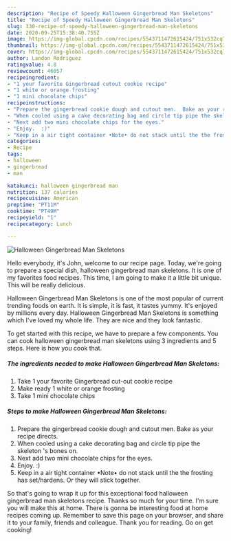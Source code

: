 ```yaml
---
description: "Recipe of Speedy Halloween Gingerbread Man Skeletons"
title: "Recipe of Speedy Halloween Gingerbread Man Skeletons"
slug: 330-recipe-of-speedy-halloween-gingerbread-man-skeletons
date: 2020-09-25T15:38:40.755Z
image: https://img-global.cpcdn.com/recipes/5543711472615424/751x532cq70/halloween-gingerbread-man-skeletons-recipe-main-photo.jpg
thumbnail: https://img-global.cpcdn.com/recipes/5543711472615424/751x532cq70/halloween-gingerbread-man-skeletons-recipe-main-photo.jpg
cover: https://img-global.cpcdn.com/recipes/5543711472615424/751x532cq70/halloween-gingerbread-man-skeletons-recipe-main-photo.jpg
author: Landon Rodriguez
ratingvalue: 4.8
reviewcount: 46057
recipeingredient:
- "1 your favorite Gingerbread cutout cookie recipe"
- "1 white or orange frosting"
- "1 mini chocolate chips"
recipeinstructions:
- "Prepare the gingerbread cookie dough and cutout men.  Bake as your recipe directs."
- "When cooled using a cake decorating bag and circle tip pipe the skeleton &#39;s bones on."
- "Next add two mini chocolate chips for the eyes."
- "Enjoy.  :)"
- "Keep in a air tight container •Note• do not stack until the the frosting has set/hardens. Or they will stick together."
categories:
- Recipe
tags:
- halloween
- gingerbread
- man

katakunci: halloween gingerbread man 
nutrition: 137 calories
recipecuisine: American
preptime: "PT11M"
cooktime: "PT49M"
recipeyield: "1"
recipecategory: Lunch

---
```



![Halloween Gingerbread Man Skeletons](https://img-global.cpcdn.com/recipes/5543711472615424/751x532cq70/halloween-gingerbread-man-skeletons-recipe-main-photo.jpg)

Hello everybody, it's John, welcome to our recipe page. Today, we're going to prepare a special dish, halloween gingerbread man skeletons. It is one of my favorites food recipes. This time, I am going to make it a little bit unique. This will be really delicious.



Halloween Gingerbread Man Skeletons is one of the most popular of current trending foods on earth. It is simple, it is fast, it tastes yummy. It's enjoyed by millions every day. Halloween Gingerbread Man Skeletons is something which I've loved my whole life. They are nice and they look fantastic.


To get started with this recipe, we have to prepare a few components. You can cook halloween gingerbread man skeletons using 3 ingredients and 5 steps. Here is how you cook that.

<!--inarticleads1-->

##### The ingredients needed to make Halloween Gingerbread Man Skeletons:

1. Take 1 your favorite Gingerbread cut-out cookie recipe
1. Make ready 1 white or orange frosting
1. Take 1 mini chocolate chips




<!--inarticleads2-->

##### Steps to make Halloween Gingerbread Man Skeletons:

1. Prepare the gingerbread cookie dough and cutout men.  Bake as your recipe directs.
1. When cooled using a cake decorating bag and circle tip pipe the skeleton &#39;s bones on.
1. Next add two mini chocolate chips for the eyes.
1. Enjoy.  :)
1. Keep in a air tight container •Note• do not stack until the the frosting has set/hardens. Or they will stick together.




So that's going to wrap it up for this exceptional food halloween gingerbread man skeletons recipe. Thanks so much for your time. I'm sure you will make this at home. There is gonna be interesting food at home recipes coming up. Remember to save this page on your browser, and share it to your family, friends and colleague. Thank you for reading. Go on get cooking!

